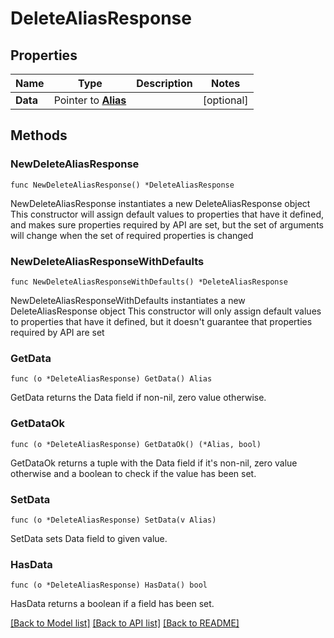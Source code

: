 # DeleteAliasResponse

## Properties

Name | Type | Description | Notes
------------ | ------------- | ------------- | -------------
**Data** | Pointer to [**Alias**](Alias.md) |  | [optional] 

## Methods

### NewDeleteAliasResponse

`func NewDeleteAliasResponse() *DeleteAliasResponse`

NewDeleteAliasResponse instantiates a new DeleteAliasResponse object
This constructor will assign default values to properties that have it defined,
and makes sure properties required by API are set, but the set of arguments
will change when the set of required properties is changed

### NewDeleteAliasResponseWithDefaults

`func NewDeleteAliasResponseWithDefaults() *DeleteAliasResponse`

NewDeleteAliasResponseWithDefaults instantiates a new DeleteAliasResponse object
This constructor will only assign default values to properties that have it defined,
but it doesn't guarantee that properties required by API are set

### GetData

`func (o *DeleteAliasResponse) GetData() Alias`

GetData returns the Data field if non-nil, zero value otherwise.

### GetDataOk

`func (o *DeleteAliasResponse) GetDataOk() (*Alias, bool)`

GetDataOk returns a tuple with the Data field if it's non-nil, zero value otherwise
and a boolean to check if the value has been set.

### SetData

`func (o *DeleteAliasResponse) SetData(v Alias)`

SetData sets Data field to given value.

### HasData

`func (o *DeleteAliasResponse) HasData() bool`

HasData returns a boolean if a field has been set.


[[Back to Model list]](../README.md#documentation-for-models) [[Back to API list]](../README.md#documentation-for-api-endpoints) [[Back to README]](../README.md)



